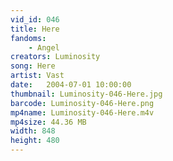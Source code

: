```yaml
---
vid_id: 046
title: Here
fandoms:
    - Angel
creators: Luminosity
song: Here
artist: Vast
date:   2004-07-01 10:00:00
thumbnail: Luminosity-046-Here.jpg
barcode: Luminosity-046-Here.png
mp4name: Luminosity-046-Here.m4v
mp4size: 44.36 MB
width: 848
height: 480
---
```



